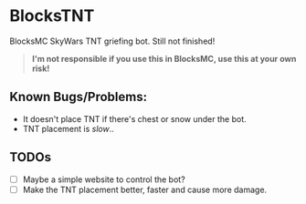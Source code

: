 
# BlocksTNT

BlocksMC SkyWars TNT griefing bot.
Still not finished!

>  **I'm not responsible if you use this in BlocksMC, use this at your own risk!**

  

## Known Bugs/Problems:

- It doesn't place TNT if there's chest or snow under the bot.
- TNT placement is *slow*..

  

## TODOs

- [ ] Maybe a simple website to control the bot?
- [ ] Make the TNT placement better, faster and cause more damage.